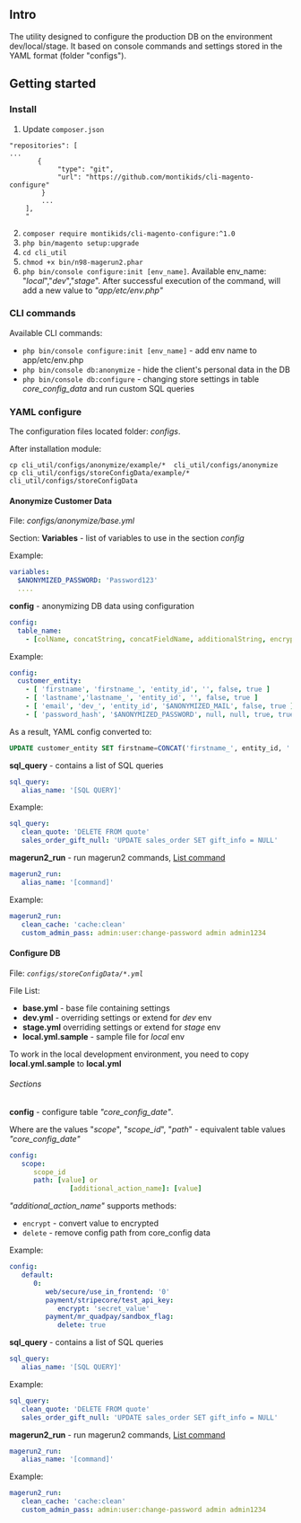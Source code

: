 ## Intro
The utility designed to configure the production DB on the environment dev/local/stage.
It  based on console commands and settings stored in the YAML format (folder "configs").

## Getting started


### Install

1. Update `composer.json`
```shell
"repositories": [
...
       {
            "type": "git",
            "url": "https://github.com/montikids/cli-magento-configure"
        }
        ...
    ],
    "
```

2. `composer require montikids/cli-magento-configure:^1.0`
3. `php bin/magento setup:upgrade`
4. `cd cli_util`
5. `chmod +x bin/n98-magerun2.phar`
6. `php bin/console configure:init [env_name]`. Available env_name: "*local*","*dev*","*stage*".
   After successful execution of the command, will add a new value to *"app/etc/env.php"*

### CLI commands
Available CLI commands:
- `php bin/console configure:init [env_name]` - add env name to app/etc/env.php
- `php bin/console db:anonymize` - hide the client's personal data in the DB
- `php bin/console db:configure` - changing store settings in table *core_config_data* and run custom SQL queries

### YAML configure
The configuration files located folder:  _configs_.

After installation module:
```shell
cp cli_util/configs/anonymize/example/*  cli_util/configs/anonymize 
cp cli_util/configs/storeConfigData/example/*  cli_util/configs/storeConfigData
```

#### Anonymize Customer Data
File: *configs/anonymize/base.yml*

Section: **Variables** -  list of variables to use in the section *config*

Example:
```yaml
variables:
  $ANONYMIZED_PASSWORD: 'Password123'
  ....   
```

**config**  - anonymizing DB data using configuration

```yaml
config:
  table_name:
    - [colName, concatString, concatFieldName, additionalString, encrypt(bool), concatFieldNameAfter(bool)]
```

Example:
```yaml
config:
  customer_entity:
    - [ 'firstname', 'firstname_', 'entity_id', '', false, true ]
    - [ 'lastname','lastname_', 'entity_id', '', false, true ]
    - [ 'email', 'dev_', 'entity_id', '$ANONYMIZED_MAIL', false, true ]
    - [ 'password_hash', '$ANONYMIZED_PASSWORD', null, null, true, true ]
```

As a result, YAML config converted to:
```sql
UPDATE customer_entity SET firstname=CONCAT('firstname_', entity_id, ''),lastname=CONCAT('lastname_', entity_id, ''),email=CONCAT('dev_', entity_id, '@trash-mail.com'),password_hash=CONCAT(CONCAT(SHA2('e4723c5083bd68dc6867f783ecb3d430Password123', 256), ':e4723c5083bd68dc6867f783ecb3d430:1'), '', '');
```

**sql_query** - contains a list of SQL queries

```yaml
sql_query:
   alias_name: '[SQL QUERY]'
```
Example:

```yaml
sql_query:
   clean_quote: 'DELETE FROM quote'
   sales_order_gift_null: 'UPDATE sales_order SET gift_info = NULL'
```

**magerun2_run** - run magerun2 commands, [List command](https://github.com/netz98/n98-magerun2)

```yaml
magerun2_run:
   alias_name: '[command]'
```

Example:

```yaml
magerun2_run:
   clean_cache: 'cache:clean'
   custom_admin_pass: admin:user:change-password admin admin1234
```

#### Configure DB
File: *`configs/storeConfigData/*.yml`*

File List:
* **base.yml** - base file containing settings
* **dev.yml** - overriding settings or extend for *dev* env
* **stage.yml** overriding settings or extend for *stage* env
* **local.yml.sample** - sample file for *local* env

To work in the local development environment, you need to copy **local.yml.sample** to **local.yml**

###### Sections
**config** -  configure table *"core_config_date"*.

Where are the values "*scope*", "*scope_id*", "*path*" - equivalent table values *"core_config_date"*

```yaml
config:
   scope:
      scope_id
      path: [value] or
               [additional_action_name]: [value]

```

*"additional_action_name"* supports methods:
* `encrypt` - convert value to encrypted
* `delete` - remove config path from core_config data

Example:

```yaml
config:
   default:
      0:
         web/secure/use_in_frontend: '0'
         payment/stripecore/test_api_key:
            encrypt: 'secret_value'
         payment/mr_quadpay/sandbox_flag:
            delete: true

```

**sql_query** - contains a list of SQL queries

```yaml
sql_query:
   alias_name: '[SQL QUERY]'
```
Example:

```yaml
sql_query:
   clean_quote: 'DELETE FROM quote'
   sales_order_gift_null: 'UPDATE sales_order SET gift_info = NULL'
```


**magerun2_run** - run magerun2 commands, [List command](https://github.com/netz98/n98-magerun2)

```yaml
magerun2_run:
   alias_name: '[command]'
```

Example:

```yaml
magerun2_run:
   clean_cache: 'cache:clean'
   custom_admin_pass: admin:user:change-password admin admin1234
```

